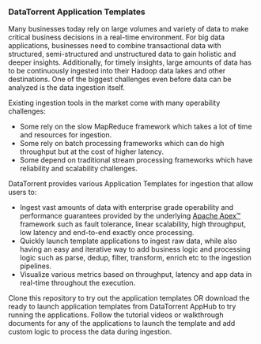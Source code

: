 ### DataTorrent Application Templates
Many businesses today rely on large volumes and variety of data to make critical business decisions in a real-time environment. For big data applications, businesses need to combine transactional data with structured, semi-structured and unstructured data to gain holistic and deeper insights. Additionally, for timely insights, large amounts of data has to be continuously ingested into their Hadoop data lakes and other destinations. One of the biggest challenges even before data can be analyzed is the data ingestion itself.

Existing ingestion tools in the market come with many operability challenges:

- Some rely on the slow MapReduce framework which takes a lot of time and resources for ingestion.
- Some rely on batch processing frameworks which can do high throughput but at the cost of higher latency.
- Some depend on traditional stream processing frameworks which have reliability and scalability challenges.

DataTorrent provides various Application Templates for ingestion that allow users to:

- Ingest vast amounts of data with enterprise grade operability and performance guarantees provided by the underlying [Apache Apex™](http://apex.apache.org/) framework such as fault tolerance, linear scalability, high throughput, low latency and end-to-end exactly once processing.
- Quickly launch template applications to ingest raw data, while also having an easy and iterative way to add business logic and processing logic such as parse, dedup, filter, transform, enrich etc to the ingestion pipelines.
- Visualize various metrics based on throughput, latency and app data in real-time throughout the execution.

Clone this repository to try out the application templates OR download the ready to launch application templates from DataTorrent AppHub to try running the applications. Follow the tutorial videos or walkthrough documents for any of the applications to launch the template and add custom logic to process the data during ingestion.
